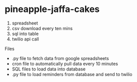 # pineapple-jaffa-cakes

1. spreadsheet
2. csv download every ten mins
3. sql into table
4. twilio api call


Files
- .py file to fetch data from google spreadsheets
- cron file to automatically pull data every 10 minutes
- SQL files to load data into database
- .py file to load reminders from database and send to twilio
